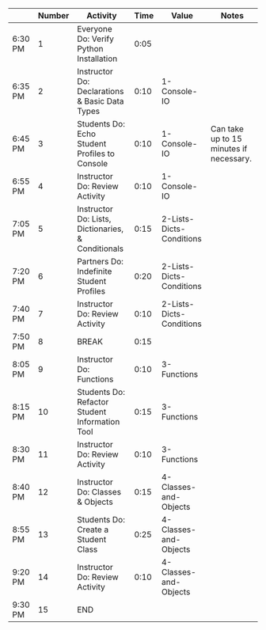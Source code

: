 |         | Number | Activity                                           | Time | Value                    | Notes                                   |
| ------- | ------ | -------------------------------------------------- | ---- | ------------------------ | --------------------------------------- |
| 6:30 PM | 1      | Everyone Do: Verify Python Installation            | 0:05 |                          |                                         |
| 6:35 PM | 2      | Instructor Do: Declarations & Basic Data Types     | 0:10 | 1-Console-IO             |                                         |
| 6:45 PM | 3      | Students Do: Echo Student Profiles to Console      | 0:10 | 1-Console-IO             | Can take up to 15 minutes if necessary. |
| 6:55 PM | 4      | Instructor Do: Review Activity                     | 0:10 | 1-Console-IO             |                                         |
| 7:05 PM | 5      | Instructor Do: Lists, Dictionaries, & Conditionals | 0:15 | 2-Lists-Dicts-Conditions |                                         |
| 7:20 PM | 6      | Partners Do: Indefinite Student Profiles           | 0:20 | 2-Lists-Dicts-Conditions |                                         |
| 7:40 PM | 7      | Instructor Do: Review Activity                     | 0:10 | 2-Lists-Dicts-Conditions |                                         |
| 7:50 PM | 8      | BREAK                                              | 0:15 |                          |                                         |
| 8:05 PM | 9      | Instructor Do: Functions                           | 0:10 | 3-Functions              |                                         |
| 8:15 PM | 10     | Students Do: Refactor Student Information Tool     | 0:15 | 3-Functions              |                                         |
| 8:30 PM | 11     | Instructor Do: Review Activity                     | 0:10 | 3-Functions              |                                         |
| 8:40 PM | 12     | Instructor Do: Classes & Objects                   | 0:15 | 4-Classes-and-Objects    |                                         |
| 8:55 PM | 13     | Students Do: Create a Student Class                | 0:25 | 4-Classes-and-Objects    |                                         |
| 9:20 PM | 14     | Instructor Do: Review Activity                     | 0:10 | 4-Classes-and-Objects    |                                         |
| 9:30 PM | 15     | END                                                |      |                          |                                         |
